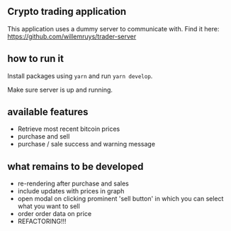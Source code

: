 ## Crypto trading application

This application uses a dummy server to communicate with. Find it here: https://github.com/willemruys/trader-server

## how to run it

Install packages using `yarn` and run `yarn develop`.

Make sure server is up and running.

## available features

- Retrieve most recent bitcoin prices
- purchase and sell
- purchase / sale success and warning message

## what remains to be developed

- re-rendering after purchase and sales
- include updates with prices in graph
- open modal on clicking prominent 'sell button' in which you can select what you want to sell
- order order data on price
- REFACTORING!!!
